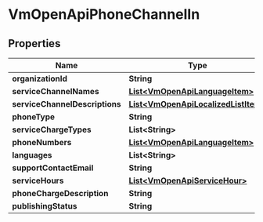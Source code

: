 
# VmOpenApiPhoneChannelIn

## Properties
Name | Type | Description | Notes
------------ | ------------- | ------------- | -------------
**organizationId** | **String** |  | 
**serviceChannelNames** | [**List&lt;VmOpenApiLanguageItem&gt;**](VmOpenApiLanguageItem.md) |  | 
**serviceChannelDescriptions** | [**List&lt;VmOpenApiLocalizedListItem&gt;**](VmOpenApiLocalizedListItem.md) |  | 
**phoneType** | **String** |  | 
**serviceChargeTypes** | **List&lt;String&gt;** |  |  [optional]
**phoneNumbers** | [**List&lt;VmOpenApiLanguageItem&gt;**](VmOpenApiLanguageItem.md) |  | 
**languages** | **List&lt;String&gt;** |  | 
**supportContactEmail** | **String** |  |  [optional]
**serviceHours** | [**List&lt;VmOpenApiServiceHour&gt;**](VmOpenApiServiceHour.md) |  |  [optional]
**phoneChargeDescription** | **String** |  |  [optional]
**publishingStatus** | **String** |  | 



